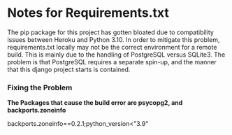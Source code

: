 # Notes for Requirements.txt

The pip package for this project has gotten bloated due to compatibility issues between Heroku and Python 3.10.
In order to mitigate this problem, requirements.txt locally may not be the correct environment for a remote build.
This is mainly due to the handling of PostgreSQL versus SQLite3.
The problem is that PostgreSQL requires a separate spin-up, and the manner that this django project starts is contained.


### Fixing the Problem
**The Packages that cause the build error are psycopg2, and backports.zoneinfo**

backports.zoneinfo==0.2.1;python_version<"3.9"